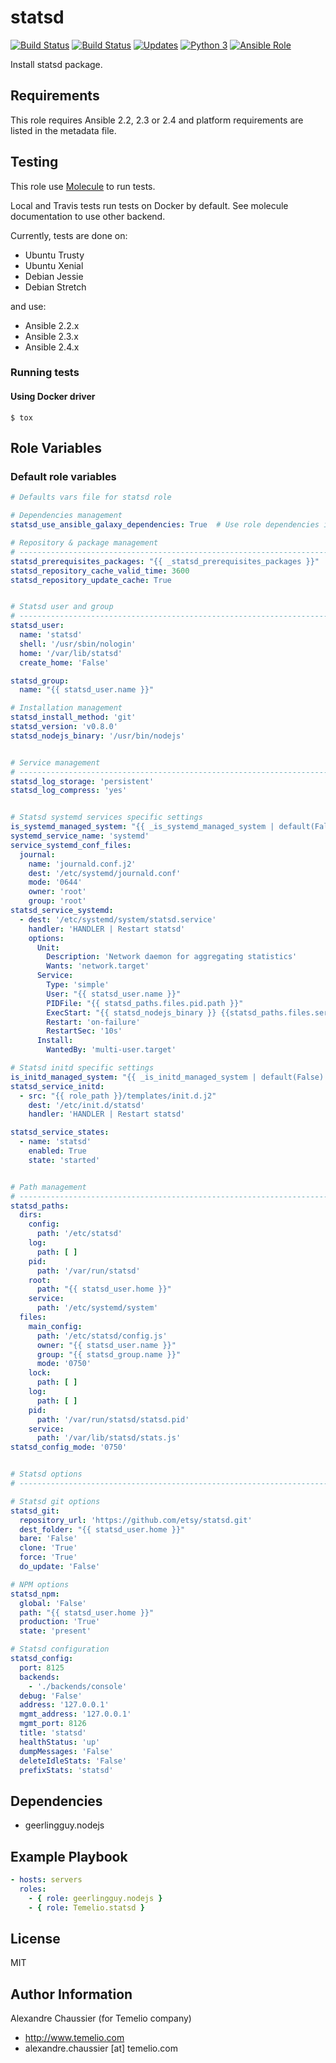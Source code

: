 # statsd

[![Build Status](https://img.shields.io/travis/Temelio/ansible-role-statsd/master.svg?label=travis_master)](https://travis-ci.org/Temelio/ansible-role-statsd)
[![Build Status](https://img.shields.io/travis/Temelio/ansible-role-statsd/develop.svg?label=travis_develop)](https://travis-ci.org/Temelio/ansible-role-statsd)
[![Updates](https://pyup.io/repos/github/Temelio/ansible-role-statsd/shield.svg)](https://pyup.io/repos/github/Temelio/ansible-role-statsd/)
[![Python 3](https://pyup.io/repos/github/Temelio/ansible-role-statsd/python-3-shield.svg)](https://pyup.io/repos/github/Temelio/ansible-role-statsd/)
[![Ansible Role](https://img.shields.io/ansible/role/12562.svg)](https://galaxy.ansible.com/Temelio/statsd/)

Install statsd package.

## Requirements

This role requires Ansible 2.2, 2.3 or 2.4
and platform requirements are listed in the metadata file.

## Testing

This role use [Molecule](https://github.com/metacloud/molecule/) to run tests.

Local and Travis tests run tests on Docker by default.
See molecule documentation to use other backend.

Currently, tests are done on:
- Ubuntu Trusty
- Ubuntu Xenial
- Debian Jessie
- Debian Stretch

and use:
- Ansible 2.2.x
- Ansible 2.3.x
- Ansible 2.4.x

### Running tests

#### Using Docker driver

```
$ tox
```
## Role Variables

### Default role variables

``` yaml
# Defaults vars file for statsd role

# Dependencies management
statsd_use_ansible_galaxy_dependencies: True  # Use role dependencies in meta

# Repository & package management
# -----------------------------------------------------------------------------
statsd_prerequisites_packages: "{{ _statsd_prerequisites_packages }}"
statsd_repository_cache_valid_time: 3600
statsd_repository_update_cache: True


# Statsd user and group
# -----------------------------------------------------------------------------
statsd_user:
  name: 'statsd'
  shell: '/usr/sbin/nologin'
  home: '/var/lib/statsd'
  create_home: 'False'

statsd_group:
  name: "{{ statsd_user.name }}"

# Installation management
statsd_install_method: 'git'
statsd_version: 'v0.8.0'
statsd_nodejs_binary: '/usr/bin/nodejs'


# Service management
# -----------------------------------------------------------------------------
statsd_log_storage: 'persistent'
statsd_log_compress: 'yes'


# Statsd systemd services specific settings
is_systemd_managed_system: "{{ _is_systemd_managed_system | default(False) }}"
systemd_service_name: 'systemd'
service_systemd_conf_files:
  journal:
    name: 'journald.conf.j2'
    dest: '/etc/systemd/journald.conf'
    mode: '0644'
    owner: 'root'
    group: 'root'
statsd_service_systemd:
  - dest: '/etc/systemd/system/statsd.service'
    handler: 'HANDLER | Restart statsd'
    options:
      Unit:
        Description: 'Network daemon for aggregating statistics'
        Wants: 'network.target'
      Service:
        Type: 'simple'
        User: "{{ statsd_user.name }}"
        PIDFile: "{{ statsd_paths.files.pid.path }}"
        ExecStart: "{{ statsd_nodejs_binary }} {{statsd_paths.files.service.path}} {{ statsd_paths.files.main_config.path }}"
        Restart: 'on-failure'
        RestartSec: '10s'
      Install:
        WantedBy: 'multi-user.target'

# Statsd initd specific settings
is_initd_managed_system: "{{ _is_initd_managed_system | default(False) }}"
statsd_service_initd:
  - src: "{{ role_path }}/templates/init.d.j2"
    dest: '/etc/init.d/statsd'
    handler: 'HANDLER | Restart statsd'

statsd_service_states:
  - name: 'statsd'
    enabled: True
    state: 'started'


# Path management
# -----------------------------------------------------------------------------
statsd_paths:
  dirs:
    config:
      path: '/etc/statsd'
    log:
      path: [ ]
    pid:
      path: '/var/run/statsd'
    root:
      path: "{{ statsd_user.home }}"
    service:
      path: '/etc/systemd/system'
  files:
    main_config:
      path: '/etc/statsd/config.js'
      owner: "{{ statsd_user.name }}"
      group: "{{ statsd_group.name }}"
      mode: '0750'
    lock:
      path: [ ]
    log:
      path: [ ]
    pid:
      path: '/var/run/statsd/statsd.pid'
    service:
      path: '/var/lib/statsd/stats.js'
statsd_config_mode: '0750'


# Statsd options
# -----------------------------------------------------------------------------

# Statsd git options
statsd_git:
  repository_url: 'https://github.com/etsy/statsd.git'
  dest_folder: "{{ statsd_user.home }}"
  bare: 'False'
  clone: 'True'
  force: 'True'
  do_update: 'False'

# NPM options
statsd_npm:
  global: 'False'
  path: "{{ statsd_user.home }}"
  production: 'True'
  state: 'present'

# Statsd configuration
statsd_config:
  port: 8125
  backends:
    - './backends/console'
  debug: 'False'
  address: '127.0.0.1'
  mgmt_address: '127.0.0.1'
  mgmt_port: 8126
  title: 'statsd'
  healthStatus: 'up'
  dumpMessages: 'False'
  deleteIdleStats: 'False'
  prefixStats: 'statsd'
```

## Dependencies

  - geerlingguy.nodejs

## Example Playbook

``` yaml
- hosts: servers
  roles:
    - { role: geerlingguy.nodejs }
    - { role: Temelio.statsd }
```

## License

MIT

## Author Information

Alexandre Chaussier (for Temelio company)
- http://www.temelio.com
- alexandre.chaussier [at] temelio.com
